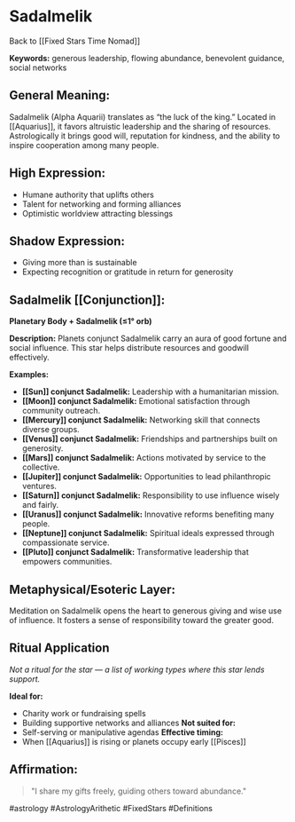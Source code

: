 # Sadalmelik

Back to [[Fixed Stars Time Nomad]]

**Keywords:** generous leadership, flowing abundance, benevolent guidance, social networks

## General Meaning:
Sadalmelik (Alpha Aquarii) translates as “the luck of the king.” Located in [[Aquarius]], it favors altruistic leadership and the sharing of resources. Astrologically it brings good will, reputation for kindness, and the ability to inspire cooperation among many people.

## High Expression:
- Humane authority that uplifts others
- Talent for networking and forming alliances
- Optimistic worldview attracting blessings

## Shadow Expression:
- Giving more than is sustainable
- Expecting recognition or gratitude in return for generosity

## Sadalmelik [[Conjunction]]:

**Planetary Body + Sadalmelik (≤1° orb)**

**Description:**
Planets conjunct Sadalmelik carry an aura of good fortune and social influence. This star helps distribute resources and goodwill effectively.

**Examples:**
- **[[Sun]] conjunct Sadalmelik:** Leadership with a humanitarian mission.
- **[[Moon]] conjunct Sadalmelik:** Emotional satisfaction through community outreach.
- **[[Mercury]] conjunct Sadalmelik:** Networking skill that connects diverse groups.
- **[[Venus]] conjunct Sadalmelik:** Friendships and partnerships built on generosity.
- **[[Mars]] conjunct Sadalmelik:** Actions motivated by service to the collective.
- **[[Jupiter]] conjunct Sadalmelik:** Opportunities to lead philanthropic ventures.
- **[[Saturn]] conjunct Sadalmelik:** Responsibility to use influence wisely and fairly.
- **[[Uranus]] conjunct Sadalmelik:** Innovative reforms benefiting many people.
- **[[Neptune]] conjunct Sadalmelik:** Spiritual ideals expressed through compassionate service.
- **[[Pluto]] conjunct Sadalmelik:** Transformative leadership that empowers communities.

## Metaphysical/Esoteric Layer:
Meditation on Sadalmelik opens the heart to generous giving and wise use of influence. It fosters a sense of responsibility toward the greater good.

## Ritual Application
*Not a ritual for the star — a list of working types where this star lends support.*

**Ideal for:**
- Charity work or fundraising spells
- Building supportive networks and alliances
**Not suited for:**
- Self-serving or manipulative agendas
**Effective timing:**
- When [[Aquarius]] is rising or planets occupy early [[Pisces]]

## Affirmation:

> "I share my gifts freely, guiding others toward abundance."

#astrology #AstrologyArithetic #FixedStars #Definitions
